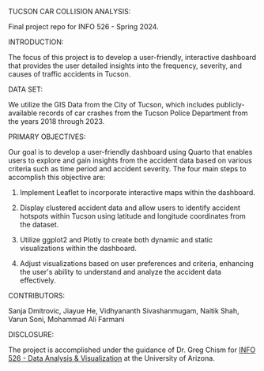 TUCSON CAR COLLISION ANALYSIS:

Final project repo for INFO 526 - Spring 2024.

INTRODUCTION:

The focus of this project is to develop a user-friendly, interactive dashboard that provides the user detailed insights into the frequency, severity, and causes of traffic accidents in Tucson.

DATA SET:

We utilize the GIS Data from the City of Tucson, which includes publicly-available records of car crashes from the Tucson Police Department from the years 2018 through 2023.

PRIMARY OBJECTIVES:

Our goal is to develop a user-friendly dashboard using Quarto that enables users to explore and gain insights from the accident data based on various criteria such as time period and accident severity. The four main steps to accomplish this objective are:

1. Implement Leaflet to incorporate interactive maps within the dashboard.

2. Display clustered accident data and allow users to identify accident hotspots within Tucson using latitude and longitude coordinates from the dataset.
 
3. Utilize ggplot2 and Plotly to create both dynamic and static visualizations within the dashboard.
 
4. Adjust visualizations based on user preferences and criteria, enhancing the user's ability to understand and analyze the accident data effectively.

CONTRIBUTORS:

Sanja Dmitrovic,
Jiayue He,
Vidhyananth Sivashanmugam,
Naitik Shah,
Varun Soni,
Mohammad Ali Farmani

DISCLOSURE:

The project is accomplished under the guidance of Dr. Greg Chism for [INFO 526 - Data Analysis & Visualization](https://datavizaz.org/) at the University of Arizona.
